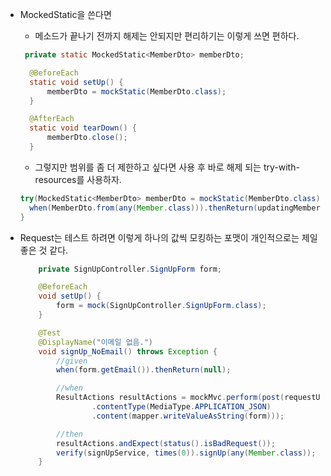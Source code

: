 - MockedStatic을 쓴다면 
  - 메소드가 끝나기 전까지 해제는 안되지만 편리하기는 이렇게 쓰면 편하다.
  ```java
   private static MockedStatic<MemberDto> memberDto;

    @BeforeEach
    static void setUp() {
        memberDto = mockStatic(MemberDto.class);
    }

    @AfterEach
    static void tearDown() {
        memberDto.close();
    }
  ```
  - 그렇지만 범위를 좀 더 제한하고 싶다면 사용 후 바로 해제 되는 try-with-resources를 사용하자.
  ```java
  try(MockedStatic<MemberDto> memberDto = mockStatic(MemberDto.class)){
    when(MemberDto.from(any(Member.class))).thenReturn(updatingMember);
  }
  ```

- Request는 테스트 하려면 이렇게 하나의 값씩 모킹하는 포맷이 개인적으로는 제일 좋은 것 같다.
  ```java
      private SignUpController.SignUpForm form;
  
      @BeforeEach
      void setUp() {
          form = mock(SignUpController.SignUpForm.class);
      }
  
      @Test
      @DisplayName("이메일 없음.")
      void signUp_NoEmail() throws Exception {
          //given
          when(form.getEmail()).thenReturn(null);
  
          //when
          ResultActions resultActions = mockMvc.perform(post(requestURL)
                  .contentType(MediaType.APPLICATION_JSON)
                  .content(mapper.writeValueAsString(form)));
  
          //then
          resultActions.andExpect(status().isBadRequest());
          verify(signUpService, times(0)).signUp(any(Member.class));
      }
  ```
